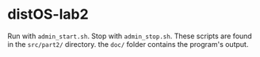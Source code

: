 distOS-lab2
===========
Run with `admin_start.sh`. Stop with `admin_stop.sh`. These scripts are found in the `src/part2/` directory. the `doc/` folder contains the program's output. 

